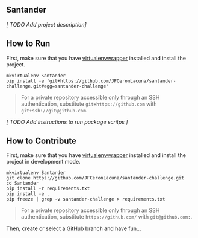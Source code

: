 ## Santander

*[ TODO Add project description]*

## How to Run

First, make sure that you have [virtualenvwrapper](https://virtualenvwrapper.readthedocs.io/en/latest/install.html) installed and install the project.

```shell
mkvirtualenv Santander
pip install -e 'git+https://github.com/JFCeronLacuna/santander-challenge.git#egg=santander-challenge'
```

> For a private repository accessible only through an SSH authentication, substitute `git+https://github.com` with `git+ssh://git@github.com`.

*[ TODO Add instructions to run package scritps ]*

## How to Contribute

First, make sure that you have [virtualenvwrapper](https://virtualenvwrapper.readthedocs.io/en/latest/install.html) installed and install the project in development mode.

```shell
mkvirtualenv Santander
git clone https://github.com/JFCeronLacuna/santander-challenge.git
cd Santander
pip install -r requirements.txt
pip install -e .
pip freeze | grep -v santander-challenge > requirements.txt
```

> For a private repository accessible only through an SSH authentication, substitute `https://github.com/` with `git@github.com:`.

Then, create or select a GitHub branch and have fun... 